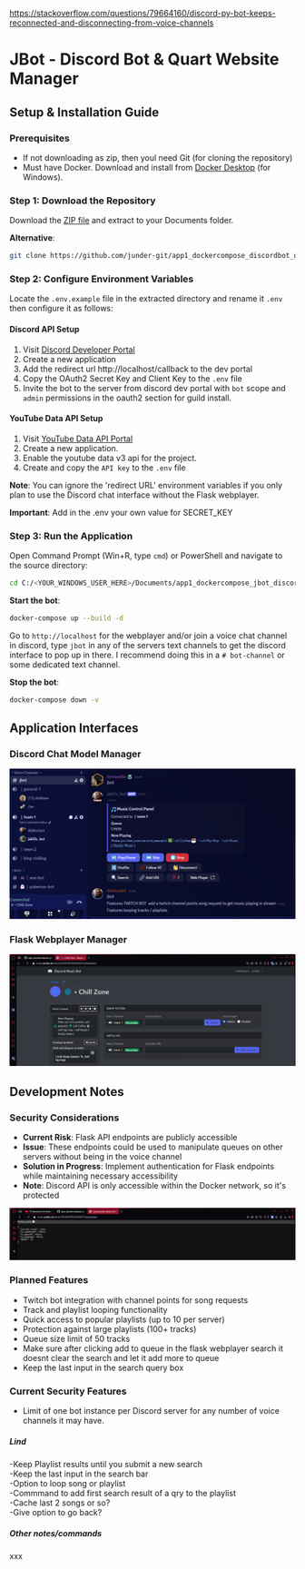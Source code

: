 https://stackoverflow.com/questions/79664160/discord-py-bot-keeps-reconnected-and-disconnecting-from-voice-channels

# JBot - Discord Bot & Quart Website Manager

## Setup & Installation Guide

### Prerequisites
- If not downloading as zip, then youl need Git (for cloning the repository) 
- Must have Docker. Download and install from [Docker Desktop](https://www.docker.com/products/docker-desktop/) (for Windows).  
  
### Step 1: Download the Repository

Download the [ZIP file](https://github.com/junder-git/app1_dockercompose_discordbot_quartmanager/archive/refs/heads/main.zip) and extract to your Documents folder.  
  
**Alternative**:
```bash
git clone https://github.com/junder-git/app1_dockercompose_discordbot_quartmanager.git
```  
  
### Step 2: Configure Environment Variables
Locate the `.env.example` file in the extracted directory and rename it `.env` then configure it as follows:  
  
#### Discord API Setup
1. Visit [Discord Developer Portal](https://discord.com/developers)
2. Create a new application
3. Add the redirect url http://localhost/callback to the dev portal    
5. Copy the OAuth2 Secret Key and Client Key to the `.env` file  
6. Invite the bot to the server from discord dev portal with `bot` scope and `admin` permissions in the oauth2 section for guild install.  
  
#### YouTube Data API Setup  
1. Visit [YouTube Data API Portal](https://developers.google.com/youtube/v3)  
2. Create a new application.  
3. Enable the youtube data v3 api for the project.  
4. Create and copy the `API key` to the `.env` file  

**Note**: You can ignore the 'redirect URL' environment variables if you only plan to use the Discord chat interface without the Flask webplayer.

**Important**: Add in the .env your own value for SECRET_KEY    
  
### Step 3: Run the Application
Open Command Prompt (Win+R, type `cmd`) or PowerShell and navigate to the source directory:

```bash
cd C:/<YOUR_WINDOWS_USER_HERE>/Documents/app1_dockercompose_jbot_discordbot_quartmanager/jbot
```

**Start the bot**:
```bash
docker-compose up --build -d
```  
Go to `http://localhost` for the webplayer and/or join a voice chat channel in discord, type `jbot` in any of the servers text channels to get the discord interface to pop up in there. I recommend doing this in a `# bot-channel` or some dedicated text channel.      
  
**Stop the bot**:
```bash
docker-compose down -v
```

## Application Interfaces

### Discord Chat Model Manager
![Discord Chat Interface](READMEresources/discord_chat_model_example.png)

### Flask Webplayer Manager
![Flask Webplayer Interface](READMEresources/flask_webapp_example.png)

## Development Notes

### Security Considerations
- **Current Risk**: Flask API endpoints are publicly accessible
- **Issue**: These endpoints could be used to manipulate queues on other servers without being in the voice channel
- **Solution in Progress**: Implement authentication for Flask endpoints while maintaining necessary accessibility
- **Note**: Discord API is only accessible within the Docker network, so it's protected

![Flask Endpoints](READMEresources/flask_endpoints.png)

### Planned Features
- Twitch bot integration with channel points for song requests
- Track and playlist looping functionality
- Quick access to popular playlists (up to 10 per server)
- Protection against large playlists (100+ tracks)
- Queue size limit of 50 tracks  
- Make sure after clicking add to queue in the flask webplayer search it doesnt clear the search and let it add more to queue  
- Keep the last input in the search query box  
    
### Current Security Features
- Limit of one bot instance per Discord server for any number of voice channels it may have.
  
##### Lind  
-Keep Playlist results until you submit a new search  
-Keep the last input in the search bar  
-Option to loop song or playlist  
-Commmand to add first search result of a qry to the playlist  
-Cache last 2 songs or so?  
-Give option to go back?   

##### Other notes/commands
xxx